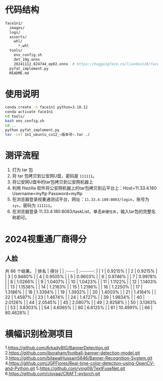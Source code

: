 # 代码结构
```bash
face1n1/
  images/
  logs/
  asserts/
    whl/
      *.whl
  tools/
    env_config.sh
    det_10g.onnx
    20241112_024744_ep02.onnx  # https://huggingface.co/liandun110/face_recognition/resolve/main/20241112_024744_ep02.onnx  
  pyfat_implement.py
  README.md
```

# 使用说明
```bash
conda create -n face1n1 python=3.10.12
conda activate face1n1
cd tools/
bash env_config.sh
cd ..
python pyfat_implement.py
tar -cvf 1n1_ubuntu_cu12_<版本号>.tar ./
```

# 测评流程
1. 打为 tar 包
2. 将 tar 包拷贝到公安网U盘，密码是 `111111`。
3. 将公安网U盘中的tar包拷贝到公安网机器上
4. 利用 filezilla 软件将公安网机器上的tar包拷贝到云平台上：Host=11.33.4.180 Username=myftp Password=myftp
5. 在浏览器登录视重通测试平台，网址：`11.33.4.180:8083/login`，账号为 `sys`，密码为 `111111`。
6. 在浏览器登录 11.33.4.180:8083/taskList，单击`新建任务`，输入tar包的完整名称即可。

# 2024视重通厂商得分

## 人脸
共 66 个结果。
| 排名 | 得分    |
| :----: | :-------: |
| 1   | 0.9215% |
| 2   | 0.9215% |
| 3   | 0.9460% |
| 4   | 0.9505% |
| 5   | 0.9603% |
| 6   | 0.9746% |
| 7   | 0.9978% |
| 8   | 1.0266% |
| 9   | 1.0407% |
| 10   | 1.0423% |
| 11   | 1.1122% |
| 12   | 1.1403% |
| 13   | 1.1536% |
| 14   | 1.2163% |
| 15   | 1.2198% |
| 16   | 1.2250% |
| 17   | 1.3186% |
| 18   | 1.3394% |
| 19   | 1.3932% |
| 20   | 1.4003% |
| 21   | 1.4164% |
| 22   | 1.4597% |
| 23   | 1.4674% |
| 24   | 1.4727% |
| 39   | 1.9834% |
| 40   | 2.0126% |
| 44   | 2.0545% |
| 45   | 2.0807% |
| 49   | 2.9258% |
| 50   | 3.1363% |
| 53   | 3.8303% |
| 54   | 4.6065% |
| 60   | 6.6125% |
| 61   | 10.4991% |
| 66   | 80.4628% |

# 横幅识别检测项目
1.https://github.com/ArkadyBIG/BannerDetection.git
2.https://github.com/iboraham/football-banner-detection-model.git
3.https://github.com/bilawalHussain5646/Banner-Recognition-System.git
4.https://github.com/JGPFlores/Real-time-color-detection-using-OpenCV-and-Python.git
5.https://github.com/ying09/TextFuseNet.git
6.https://github.com/clovaai/CRAFT-pytorch.git
